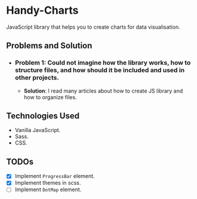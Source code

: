 # Handy-Charts
JavaScript library that helps you to create charts for data visualisation.

## Problems and Solution
- ### **Problem 1**: Could not imagine how the library works, how to structure files, and how should it be included and used in other projects.
    - **Solution**: I read many articles about how to create JS library and how to organize files.


## Technologies Used
- Vanilla JavaScript.
- Sass.
- CSS.

## TODOs
- [x] Implement `ProgressBar` element.
- [x] Implement themes in scss.
- [ ] Implement `DotMap` element.